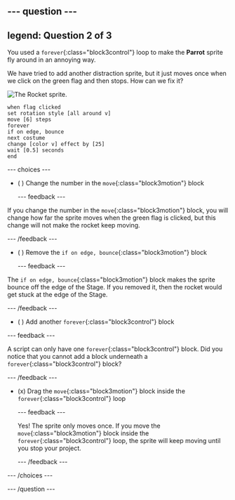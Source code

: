 --- question ---
---
legend: Question 2 of 3
---

You used a `forever`{:class="block3control"} loop to make the **Parrot** sprite fly around in an annoying way.

We have tried to add another distraction sprite, but it just moves once when we click on the green flag and then stops. How can we fix it?

![The Rocket sprite.](images/rocket-sprite.png)

```blocks3
when flag clicked
set rotation style [all around v] 
move [6] steps 
forever 
if on edge, bounce 
next costume 
change [color v] effect by [25] 
wait [0.5] seconds 
end
```

--- choices ---

- ( ) Change the number in the `move`{:class="block3motion"} block

  --- feedback ---

If you change the number in the `move`{:class="block3motion"} block, you will change how far the sprite moves when the green flag is clicked, but this change will not make the rocket keep moving.

  --- /feedback ---

- ( ) Remove the `if on edge, bounce`{:class="block3motion"} block

  --- feedback ---

The `if on edge, bounce`{:class="block3motion"} block makes the sprite bounce off the edge of the Stage. If you removed it, then the rocket would get stuck at the edge of the Stage.

  --- /feedback ---

- ( ) Add another `forever`{:class="block3control"} block

--- feedback ---

A script can only have one `forever`{:class="block3control"} block. Did you notice that you cannot add a block underneath a `forever`{:class="block3control"} block?

--- /feedback ---

- (x) Drag the `move`{:class="block3motion"} block inside the `forever`{:class="block3control"} loop

  --- feedback ---

  Yes! The sprite only moves once. If you move the `move`{:class="block3motion"} block inside the `forever`{:class="block3control"} loop, the sprite will keep moving until you stop your project.

  --- /feedback ---

--- /choices ---

--- /question ---
